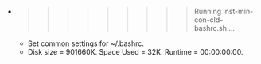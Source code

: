 * >>>>>>>>> Running inst-min-con-cld-bashrc.sh ...
  * Set common settings for ~/.bashrc.
  * Disk size = 901660K. Space Used = 32K. Runtime = 00:00:00:00.
